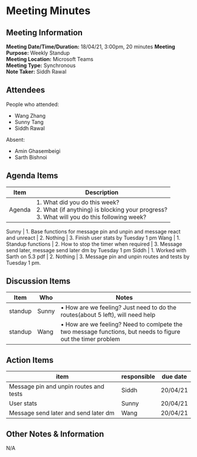 # Meeting Minutes
## Meeting Information
**Meeting Date/Time/Duration:** 18/04/21, 3:00pm,  20 minutes
**Meeting Purpose:** Weekly Standup  
**Meeting Location:** Microsoft Teams  
**Meeting Type:** Synchronous  
**Note Taker:** Siddh Rawal

## Attendees
People who attended:
- Wang Zhang
- Sunny Tang
- Siddh Rawal

Absent:
- Amin Ghasembeigi
- Sarth Bishnoi

## Agenda Items
Item | Description
---- | ----
Agenda | 1. What did you do this week?<br>2. What (if anything) is blocking your progress?<br>3. What will you do this following week?

Sunny | 1. Base functions for message pin and unpin and message react and unreact | 2. Nothing | 3. Finish user stats by Tuesday 1 pm
Wang | 1. Standup functions | 2. How to stop the timer when required | 3. Message send later, message send later dm by Tuesday 1 pm
Siddh | 1. Worked with Sarth on 5.3 pdf | 2. Nothing | 3. Message pin and unpin routes and tests by Tuesday 1 pm.

## Discussion Items
Item | Who | Notes |
---- | ---- | ---- |
standup | Sunny | • How are we feeling? Just need to do the routes(about 5 left), will need help |
standup | Wang | • How are we feeling? Need to comlpete the two message functions, but needs to figure out the timer problem |

## Action Items
item | responsible | due date |
| ---- | ---- | ---- |
Message pin and unpin routes and tests | Siddh | 20/04/21 ||
User stats | Sunny | 20/04/21 ||
Message send later and send later dm | Wang | 20/04/21 ||

## Other Notes & Information
N/A